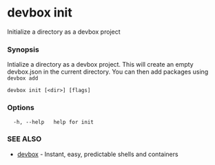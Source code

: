 # devbox init

Initialize a directory as a devbox project

### Synopsis

Intialize a directory as a devbox project. This will create an empty devbox.json in the current directory. You can then add packages using `devbox add`

```
devbox init [<dir>] [flags]
```

### Options

```
  -h, --help   help for init
```

### SEE ALSO

* [devbox](./devbox.md)	 - Instant, easy, predictable shells and containers


